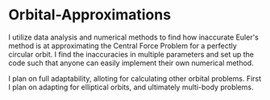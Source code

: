 # Orbital-Approximations
I utilize data analysis and numerical methods to find how inaccurate Euler's method is at approximating the Central Force Problem for a perfectly circular orbit. I find the inaccuracies in multiple parameters and set up the code such that anyone can easily implement their own numerical method.

I plan on full adaptability, alloting for calculating other orbital problems. First I plan on adapting for elliptical orbits, and ultimately multi-body problems.
